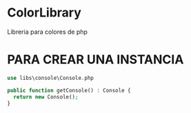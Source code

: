 # ColorLibrary
Libreria para colores de php

# PARA CREAR UNA INSTANCIA
```php
use libs\console\Console.php

public function getConsole() : Console {
  return new Console();
}
```
